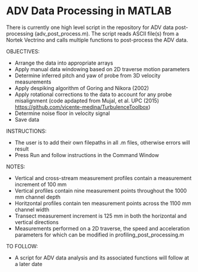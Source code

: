 # ADV Data Processing in MATLAB

There is currently one high level script in the repository for ADV data post-processing (adv_post_process.m). The script reads ASCII file(s) from a Nortek Vectrino and calls multiple functions to post-process the ADV data.

OBJECTIVES:
- Arrange the data into appropriate arrays
- Apply manual data windowing based on 2D traverse motion parameters
- Determine inferred pitch and yaw of probe from 3D velocity measurements
- Apply despiking algorithm of Goring and Nikora (2002)
- Apply rotational corrections to the data to account for any probe misalignment (code apdapted from Mujal, et al. UPC (2015) https://github.com/vicente-medina/TurbulenceToolbox)
- Determine noise floor in velocity signal
- Save data


INSTRUCTIONS:
- The user is to add their own filepaths in all .m files, otherwise errors will result
- Press Run and follow instructions in the Command Window


NOTES:
- Vertical and cross-stream measurement profiles contain a measurement increment of 100 mm
- Vertical profiles contain nine measurement points throughout the 1000 mm channel depth
- Horitzontal profiles contain ten measurement points across the 1100 mm channel width
- Transect measurement increment is 125 mm in both the horizontal and vertical directions
- Measurements performed on a 2D traverse, the speed and acceleration parameters for which can be modified in profiling_post_processing.m


TO FOLLOW:
- A script for ADV data analysis and its associated functions will follow at a later date
